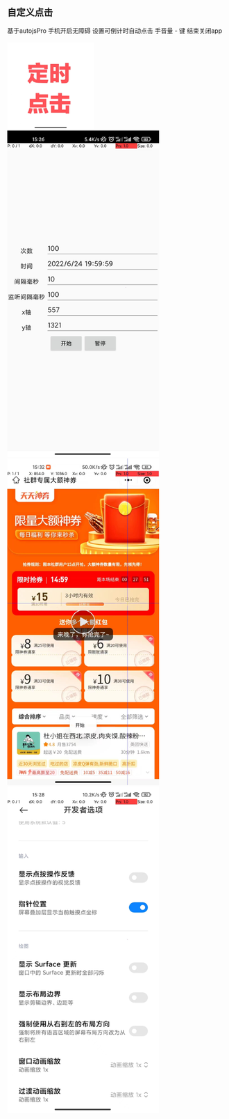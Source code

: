 ## 自定义点击
基于autojsPro 手机开启无障碍 设置可倒计时自动点击
手音量 - 键 结束关闭app
<br/>
<br/>
<img src="https://github.com/ZeroShiro/timeClick/blob/master/icon.jpeg" width="200" height="200" alt=""/><br/>
<img src="https://github.com/ZeroShiro/timeClick/blob/master/ui.jpeg" width="350" height="750" alt=""/><br/>
<img src="https://github.com/ZeroShiro/timeClick/blob/master/test.jpg" width="350" height="750" alt=""/><br/>
<img src="https://github.com/ZeroShiro/timeClick/blob/master/kfz.jpg" width="350" height="750" alt=""/><br/>
